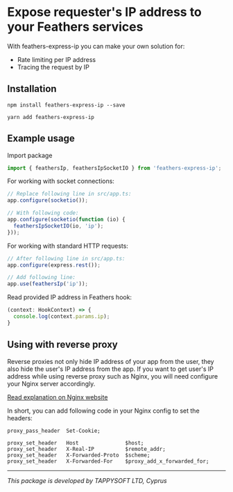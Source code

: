 # Expose requester's IP address to your Feathers services

With feathers-express-ip you can make your own solution for:
- Rate limiting per IP address
- Tracing the request by IP

## Installation
```
npm install feathers-express-ip --save
```

```
yarn add feathers-express-ip
```

## Example usage
Import package
```typescript
import { feathersIp, feathersIpSocketIO } from 'feathers-express-ip';
```

For working with socket connections:
```typescript
// Replace following line in src/app.ts:
app.configure(socketio());

// With following code:
app.configure(socketio(function (io) {
  feathersIpSocketIO(io, 'ip');
}));
```

For working with standard HTTP requests:
```typescript
// After following line in src/app.ts:
app.configure(express.rest());

// Add following line:
app.use(feathersIp('ip'));
```

Read provided IP address in Feathers hook:
```typescript
(context: HookContext) => {
  console.log(context.params.ip);
}
```

## Using with reverse proxy
Reverse proxies not only hide IP address of your app from the user, they also hide the user's IP address from the app.
If you want to get user's IP address while using reverse proxy such as Nginx, you will need configure your Nginx server accordingly.

[Read explanation on Nginx website](https://www.nginx.com/resources/wiki/start/topics/examples/forwarded/)

In short, you can add following code in your Nginx config to set the headers:
```
proxy_pass_header  Set-Cookie;

proxy_set_header   Host               $host;
proxy_set_header   X-Real-IP          $remote_addr;
proxy_set_header   X-Forwarded-Proto  $scheme;
proxy_set_header   X-Forwarded-For    $proxy_add_x_forwarded_for;
```

_______
_This package is developed by TAPPYSOFT LTD, Cyprus_
